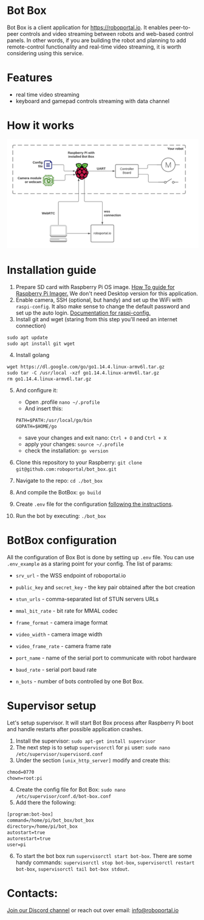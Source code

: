 # Bot Box

Bot Box is a client application for https://roboportal.io.
It enables peer-to-peer controls and video streaming between robots and web-based control panels. In other words, if you are building the robot and planning to add remote-control functionality and real-time video streaming, it is worth considering using this service.

# Features

- real time video streaming
- keyboard and gamepad controls streaming with data channel

# How it works

![System diagram](./doc/system_diagram.png)

# Installation guide

1. Prepare SD card with Raspberry Pi OS image. [How To guide for Raspberry Pi Imager.](https://www.youtube.com/watch?v=ntaXWS8Lk34) We don't need Desktop version for this application.
2. Enable camera, SSH (optional, but handy) and set up the WiFi with `raspi-config`. It also make sense to change the default password and set up the auto login. [ Documentation for raspi-config.](https://www.raspberrypi.org/documentation/configuration/raspi-config.md)
3. Install git and wget (staring from this step you'll need an internet connection)
  ```
  sudo apt update
  sudo apt install git wget
  ```
4. Install golang
  ```
  wget https://dl.google.com/go/go1.14.4.linux-armv6l.tar.gz
  sudo tar -C /usr/local -xzf go1.14.4.linux-armv6l.tar.gz
  rm go1.14.4.linux-armv6l.tar.gz
  ```
  
5. And configure it:
    - Open .profile `nano ~/.profile`
    - And insert this:
    ```
    PATH=$PATH:/usr/local/go/bin
    GOPATH=$HOME/go
    ```
    - save your changes and exit nano: `Ctrl + O` and `Ctrl + X`
    - apply your changes: `source ~/.profile`
    - check the installation: `go version`
   
6. Clone this repository to your Raspberry:
   `git clone git@github.com:roboportal/bot_box.git`

7. Navigate to the repo: `cd ./bot_box`
8. And compile the BotBox: `go build`
9. Create `.env` file for the configuration [following the instructions](#botbox-configuration).
10. Run the bot by executing: `./bot_box`

# BotBox configuration

All the configuration of Box Bot is done by setting up `.env` file. You can use `.env_example` as a staring point for your config.
The list of params:
- `srv_url` - the WSS endpoint of roboportal.io
- `public_key` and `secret_key` - the key pair obtained after the bot creation
- `stun_urls` - comma-separated list of STUN servers URLs 
- `mmal_bit_rate` - bit rate for MMAL codec
- `frame_format` - camera image format
- `video_width` - camera image width
- `video_frame_rate` - camera frame rate

- `port_name` - name of the serial port to communicate with robot hardware
- `baud_rate` - serial port baud rate

- `n_bots` - number of bots controlled by one Bot Box.

# Supervisor setup

Let's setup supervisor. It will start Bot Box process after Raspberry Pi boot and handle restarts after possible application crashes.

1. Install the supervisor: `sudo apt-get install supervisor`
2. The next step is to setup `supervisorctl` for `pi` user: `sudo nano /etc/supervisor/supervisord.conf` 
3. Under the section `[unix_http_server]` modify and create this:
  ```
  chmod=0770
  chown=root:pi
  ```
4. Create the config file for Bot Box: `sudo nano /etc/supervisor/conf.d/bot-box.conf`
5. Add there the following:
  ```
  [program:bot-box]
  command=/home/pi/bot_box/bot_box
  directory=/home/pi/bot_box
  autostart=true
  autorestart=true
  user=pi
  ```
6. To start the bot box run `supervisorctl start bot-box`. There are some handy commands: `supervisorctl stop bot-box`, `supervisorctl restart bot-box`, `supervisorctl tail bot-box stdout`.

# Contacts:

[Join our Discord channel](https://discord.gg/WeAahmwMMv) or reach out over email: info@roboportal.io
